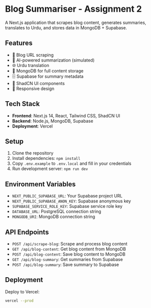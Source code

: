 # Blog Summariser - Assignment 2

A Next.js application that scrapes blog content, generates summaries, translates to Urdu, and stores data in MongoDB + Supabase.

## Features

- 🔗 Blog URL scraping
- 📝 AI-powered summarization (simulated)
- 🌐 Urdu translation
- 💾 MongoDB for full content storage
- 🗄️ Supabase for summary metadata
- 🎨 ShadCN UI components
- 📱 Responsive design

## Tech Stack

- **Frontend**: Next.js 14, React, Tailwind CSS, ShadCN UI
- **Backend**: Node.js, MongoDB, Supabase
- **Deployment**: Vercel

## Setup

1. Clone the repository
2. Install dependencies: `npm install`
3. Copy `.env.example` to `.env.local` and fill in your credentials
4. Run development server: `npm run dev`

## Environment Variables

- `NEXT_PUBLIC_SUPABASE_URL`: Your Supabase project URL
- `NEXT_PUBLIC_SUPABASE_ANON_KEY`: Supabase anonymous key
- `SUPABASE_SERVICE_ROLE_KEY`: Supabase service role key
- `DATABASE_URL`: PostgreSQL connection string
- `MONGODB_URI`: MongoDB connection string

## API Endpoints

- `POST /api/scrape-blog`: Scrape and process blog content
- `GET /api/blog-content`: Get blog content from MongoDB
- `POST /api/blog-content`: Save blog content to MongoDB
- `GET /api/blog-summary`: Get summaries from Supabase
- `POST /api/blog-summary`: Save summary to Supabase

## Deployment

Deploy to Vercel:

```bash
vercel --prod
```
